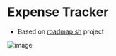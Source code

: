 # Expense Tracker


* Based on [roadmap.sh](https://roadmap.sh/projects/expense-tracker-api) project

![image](https://github.com/user-attachments/assets/97555d3c-ef0e-4799-802a-a9582ab0d210)
